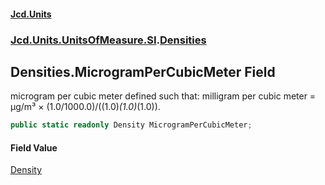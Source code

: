 #### [Jcd.Units](index 'index')
### [Jcd.Units.UnitsOfMeasure.SI](Jcd.Units.UnitsOfMeasure.SI 'Jcd.Units.UnitsOfMeasure.SI').[Densities](Densities 'Jcd.Units.UnitsOfMeasure.SI.Densities')

## Densities.MicrogramPerCubicMeter Field

microgram per cubic meter defined such that: milligram per cubic meter = μg/m³ × (1.0/1000.0)/((1.0)*(1.0)*(1.0)).

```csharp
public static readonly Density MicrogramPerCubicMeter;
```

#### Field Value
[Density](Density 'Jcd.Units.UnitTypes.Density')